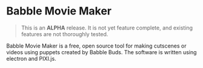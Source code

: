 # Babble Movie Maker

> This is an **ALPHA** release. It is not yet feature complete, and existing features are not thoroughly tested. 

Babble Movie Maker is a free, open source tool for making cutscenes or videos using puppets created by Babble Buds. The software is written using electron and PIXI.js.
